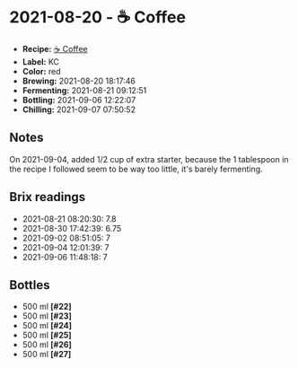 # 2021-08-20 - ☕️ Coffee

* **Recipe:** [☕️ Coffee](../../recipes/coffee.md)
* **Label:** KC
* **Color:** red
* **Brewing:** 2021-08-20 18:17:46
* **Fermenting:** 2021-08-21 09:12:51
* **Bottling:** 2021-09-06 12:22:07
* **Chilling:** 2021-09-07 07:50:52

## Notes

On 2021-09-04, added 1/2 cup of extra starter, because the 1 tablespoon
in the recipe I followed seem to be way too little, it's barely
fermenting.

## Brix readings

* 2021-08-21 08:20:30: 7.8
* 2021-08-30 17:42:39: 6.75
* 2021-09-02 08:51:05: 7
* 2021-09-04 12:01:39: 7
* 2021-09-06 11:48:18: 7

## Bottles

* 500 ml **[#22]**
* 500 ml **[#23]**
* 500 ml **[#24]**
* 500 ml **[#25]**
* 500 ml **[#26]**
* 500 ml **[#27]**
